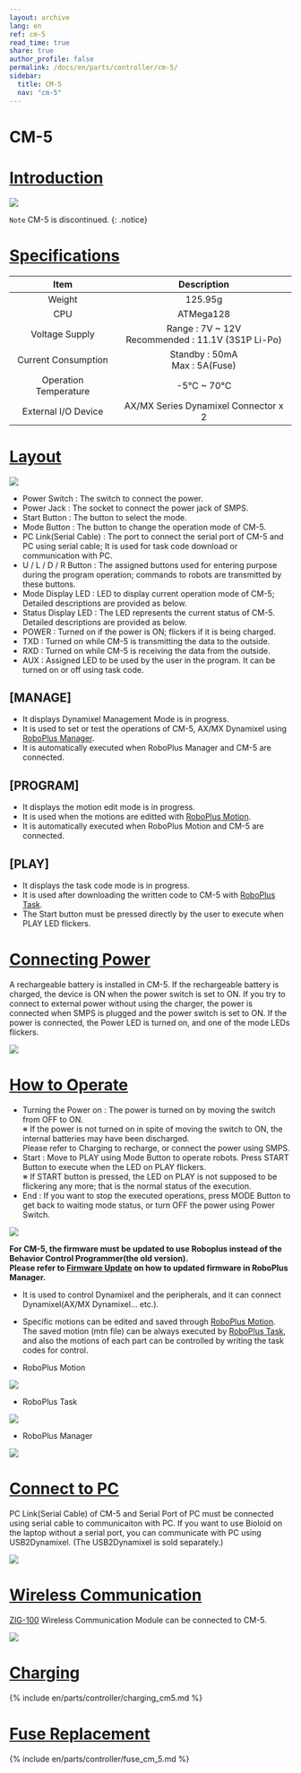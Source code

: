 ```yaml
---
layout: archive
lang: en
ref: cm-5
read_time: true
share: true
author_profile: false
permalink: /docs/en/parts/controller/cm-5/
sidebar:
  title: CM-5
  nav: "cm-5"
---
```


# CM-5

# [Introduction](#introduction)

![](/assets/images/parts/controller/cm-5/cm-5_product.jpg)

`Note` CM-5 is discontinued.
{: .notice}

# [Specifications](#specifications)

|Item|Description|
|:---:|:---:|
|Weight|125.95g|
|CPU|ATMega128|
|Voltage Supply|Range : 7V ~ 12V<br />Recommended : 11.1V (3S1P Li-Po)|
|Current Consumption|Standby : 50mA<br />Max : 5A(Fuse)|
|Operation Temperature|-5&deg;C ~ 70&deg;C|
|External I/O Device|AX/MX Series Dynamixel Connector x 2|

# [Layout](#layout)

![](/assets/images/parts/controller/cm-5/cm-5_01.png)

- Power Switch : The switch to connect the power.
- Power Jack : The socket to connect the power jack of SMPS.
- Start Button : The button to select the mode.
- Mode Button : The button to change the operation mode of CM-5.
- PC Link(Serial Cable) : The port to connect the serial port of CM-5 and PC using serial cable; It is used for task code download or communication with PC.
- U / L / D / R Button : The assigned buttons used for entering purpose during the program operation; commands to robots are transmitted by these buttons.
- Mode Display LED : LED to display current operation mode of CM-5; Detailed descriptions are provided as below.
- Status Display LED : The LED represents the current status of CM-5.  Detailed descriptions are provided as below.
- POWER : Turned on if the power is ON; flickers if it is being charged.
- TXD : Turned on while CM-5 is transmitting the data to the outside.
- RXD : Turned on while CM-5 is receiving the data from the outside.
- AUX : Assigned LED to be used by the user in the program.  It can be turned on or off using task code.

## [MANAGE]
- It displays Dynamixel Management Mode is in progress.
- It is used to set or test the operations of CM-5, AX/MX Dynamixel using [RoboPlus Manager].
- It is automatically executed when RoboPlus Manager and CM-5 are connected.

## [PROGRAM]
- It displays the motion edit mode is in progress.
- It is used when the motions are editted with [RoboPlus Motion].
- It is automatically executed when RoboPlus Motion and CM-5 are connected.

## [PLAY]
- It displays the task code mode is in progress.
- It is used after downloading the written code to CM-5 with [RoboPlus Task].
- The Start button must be pressed directly by the user to execute when PLAY LED flickers.


# [Connecting Power](#connecting-power)

A rechargeable battery is installed in CM-5. If the rechargeable battery is charged, the device is ON when the power switch is set to ON. If you try to connect to external power without using the charger, the power is connected when SMPS is plugged and the power switch is set to ON.  If the power is connected, the Power LED is turned on, and one of the mode LEDs flickers.

![](/assets/images/parts/controller/cm-5/cm-5_02.png)
 
# [How to Operate](#how-to-operate)

- Turning the Power on : The power is turned on by moving the switch from OFF to ON.  
  ※ If the power is not turned on in spite of moving the switch to ON, the internal batteries may have been discharged.  
  Please refer to Charging to recharge, or connect the power using SMPS.
- Start : Move to PLAY using Mode Button to operate robots.  Press START Button to execute when the LED on PLAY flickers.  
  ※ If START button is pressed, the LED on PLAY is not supposed to be flickering any more; that is the normal status of the execution.
- End : If you want to stop the executed operations, press MODE Button to get back to waiting mode status, or turn OFF the power using Power Switch.

![](/assets/images/parts/controller/cm-5/cm-5_03.png)


**For CM-5, the firmware must be updated to use Roboplus instead of the Behavior Control Programmer(the old version).**  
**Please refer to [Firmware Update] on how to updated firmware in RoboPlus Manager.**
- It is used to control Dynamixel and the peripherals, and it can connect Dynamixel(AX/MX Dynamixel... etc.).
- Specific motions can be edited and saved through [RoboPlus Motion]. The saved motion (mtn file) can be always executed by [RoboPlus Task], and also the motions of each part can be controlled by writing the task codes for control.

- RoboPlus Motion  

![](/assets/images/parts/controller/cm-5/cm-5_04.jpg)

- RoboPlus Task

![](/assets/images/parts/controller/cm-5/cm-5_05.jpg)

- RoboPlus Manager

![](/assets/images/parts/controller/cm-5/cm-5_06.jpg)

# [Connect to PC](#connect-to-pc)

PC Link(Serial Cable) of CM-5 and Serial Port of PC must be connected using serial cable to communicaiton with PC. If you want to use Bioloid on the laptop without a serial port, you can communicate with PC using USB2Dynamixel.  (The USB2Dynamixel is sold separately.)

![](/assets/images/parts/controller/cm-5/cm-5_07.png)

# [Wireless Communication](#wireless-communication)

[ZIG-100] Wireless Communication Module can be connected to CM-5.

![](/assets/images/parts/controller/cm-5/cm-5_08.png)

# [Charging](#charging)

{% include en/parts/controller/charging_cm5.md %}

# [Fuse Replacement](#fuse-replacement)

{% include en/parts/controller/fuse_cm_5.md %}

[RoboPlus Task]: /docs/en/software/rplus1/task/getting_started/
[RoboPlus Motion]: /docs/en/software/rplus1/motion/
[RoboPlus Manager]: /docs/en/software/rplus1/manager/
[Number of pressed Start button]: /docs/en/software/rplus1/task/programming_02/#button-count
[Start button]: /docs/en/software/rplus1/task/programming_02/#button-count
[LN-101]: /docs/en/parts/interface/ln-101/
[ZIG-100]: /docs/en/parts/communication/zig-110/
[BT-110]: /docs/en/parts/communication/bt-110/
[BT-210]: /docs/en/parts/communication/bt-210/
[Automatic Turn-off]: /docs/en/software/rplus1/task/programming_02/#powersave-timer
[Firmware Update]: /docs/en/software/rplus1/manager/#firmware-update
